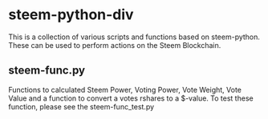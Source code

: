 # steem-python-div
This is a collection of various scripts and functions based on steem-python. These can be used to perform actions on the Steem Blockchain.

## steem-func.py
Functions to calculated Steem Power, Voting Power, Vote Weight, Vote Value and a function to convert a votes rshares to a $-value. 
To test these function, please see the steem-func_test.py
